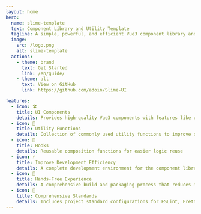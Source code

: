 ```yaml
---
layout: home
hero:
  name: slime-template
  text: Component Library and Utility Template
  tagline: A simple, powerful, and efficient Vue3 component library and utility template to help you quickly build your own or enterprise-level component library.
  image:
    src: /logo.png
    alt: slime-template
  actions:
    - theme: brand
      text: Get Started
      link: /en/guide/
    - theme: alt
      text: View on GitHub
      link: https://github.com/adoin/Slime-UI

features:
  - icon: 🛠️
    title: UI Components
    details: Provides high-quality Vue3 components with features like on-demand import and theme customization
  - icon: 🔧
    title: Utility Functions
    details: Collection of commonly used utility functions to improve development efficiency and reduce code duplication
  - icon: 🎯
    title: Hooks
    details: Reusable composition functions for easier logic reuse
  - icon: ⚡️
    title: Improve Development Efficiency
    details: A complete development environment for the component library, designed to allow developers to focus on component development without worrying about the complexity of underlying configurations.
  - icon: 🖖
    title: Hands-Free Experience
    details: A comprehensive build and packaging process that reduces manual operations, allowing you to focus on development while generating the necessary artifacts automatically.
  - icon: 🧮
    title: Comprehensive Standards
    details: Includes project standard configurations for ESLint, Prettier, Stylelint, Commitlint + Husky + Lint-Staged, and TypeScript to ensure consistent and maintainable code quality.
---
```

